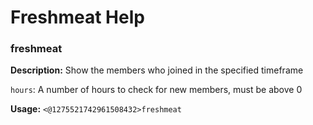 # Freshmeat Help

### freshmeat

**Description:** Show the members who joined in the specified timeframe

`hours`: A number of hours to check for new members, must be above 0

**Usage:** `<@1275521742961508432>freshmeat`

